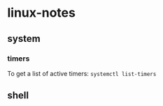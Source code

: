 # linux-notes

## system

### timers
To get a list of active timers: `systemctl list-timers`


## shell
